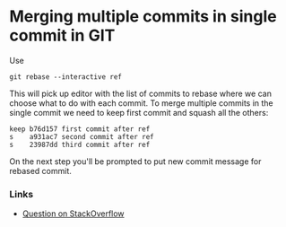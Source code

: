 # Merging multiple commits in single commit in GIT

Use

    git rebase --interactive ref


This will pick up editor with the list of commits to rebase where we can choose what to do with each commit. To merge multiple commits in the single commit we need to keep first commit and squash all the others:

    keep b76d157 first commit after ref
    s    a931ac7 second commit after ref
    s    23987dd third commit after ref

On the next step you'll be prompted to put new commit message for rebased commit. 


### Links

* [Question on StackOverflow](http://stackoverflow.com/questions/2563632/how-can-i-merge-two-commits-into-one)
